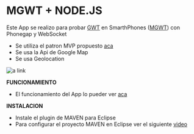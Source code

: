 MGWT + NODE.JS
==
Este App se realizo para probar [GWT](http://www.gwtproject.org/) en SmarthPhones ([MGWT](http://www.m-gwt.com/)) con Phonegap y WebSocket

* Se utiliza el patron MVP propuesto [aca](http://www.gwtproject.org/articles/mvp-architecture.html)
* Se usa la Api de Google Map
* Se usa Geolocation

![a link](http://googledrive.com/host/0B72oLqC-8YVbfkJKMFJrTWRuMmhWT19wcE83UFU1T2tHSHhHQllfVzJ2Z2tnUVltV2M3Qm8/smarth2.png?raw=true)

**FUNCIONAMIENTO**

* El funcionamiento del App lo pueder ver [aca](http://www.youtube.com/watch?v=Nb4n6TnonLU) 

**INSTALACION**

* Instale el plugin de MAVEN para Eclipse
* Para configurar el proyecto MAVEN en Eclipse ver el siguiente [video](http://youtu.be/BdNQWkDlvmA)

